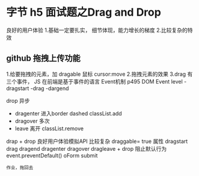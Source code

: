 # 字节 h5 面试题之Drag and Drop

良好的用户体验
1.基础一定要扎实， 细节体现，能力增长的梯度
2.比较复杂的特效


##  github 拖拽上传功能
1.给要拖拽的元素，加 dragable    鼠标  cursor:move
2.拖拽元素的效果
3.drag   有三个事件，
    JS 在前端是基于事件的语言   Event机制  p495
    DOM Event level
    -dragstart
    -drag
    -dargend


   drop 异步
   - dragenter 进入border dashed classList.add
   - dragover 多次
   - leave 离开  classList.remove


   drap + drop  良好用户体验模拟API  比较复杂
   draggable=  true 属性
   dragstart drag dragend
   dragenter dragover dragleave + drop
   阻止默认行为  event.preventDefault() oForm submit
   


    作业，拖回去
